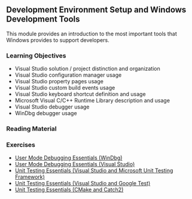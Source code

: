 ## Development Environment Setup and Windows Development Tools

This module provides an introduction to the most important tools that Windows provides to support developers.

### Learning Objectives

- Visual Studio solution / project distinction and organization
- Visual Studio configuration manager usage
- Visual Studio property pages usage
- Visual Studio custom build events usage
- Visual Studio keyboard shortcut definition and usage
- Microsoft Visual C/C++ Runtime Library description and usage 
- Visual Studio debugger usage 
- WinDbg debugger usage

### Reading Material

### Exercises

- [User Mode Debugging Essentials (WinDbg)](./windbg-user-mode)
- [User Mode Debugging Essentials (Visual Studio)](./vs-debugging)
- [Unit Testing Essentials (Visual Studio and Microsoft Unit Testing Framework)](./vs-unit-test-ms)
- [Unit Testing Essentials (Visual Studio and Google Test)](./vs-unit-test-google)
- [Unit Testing Essentials (CMake and Catch2)](./catch2-unit-test)